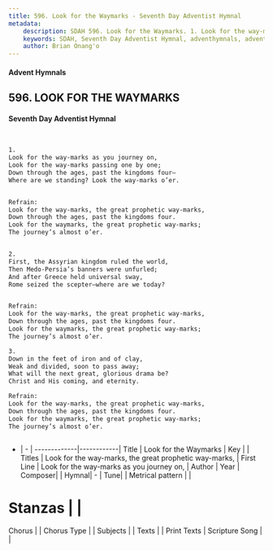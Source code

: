 ```yaml
---
title: 596. Look for the Waymarks - Seventh Day Adventist Hymnal
metadata:
    description: SDAH 596. Look for the Waymarks. 1. Look for the way-marks as you journey on, Look for the way-marks passing one by one; Down through the ages, past the kingdoms four— Where are we standing? Look the way-marks o’er. 
    keywords: SDAH, Seventh Day Adventist Hymnal, adventhymnals, advent hymnals, Look for the Waymarks, Look for the way-marks as you journey on, ,Look for the way-marks, the great prophetic way-marks,
    author: Brian Onang'o
---
```


#### Advent Hymnals
## 596. LOOK FOR THE WAYMARKS
#### Seventh Day Adventist Hymnal

```txt


1.
Look for the way-marks as you journey on,
Look for the way-marks passing one by one;
Down through the ages, past the kingdoms four—
Where are we standing? Look the way-marks o’er.


Refrain:
Look for the way-marks, the great prophetic way-marks,
Down through the ages, past the kingdoms four.
Look for the waymarks, the great prophetic way-marks;
The journey’s almost o’er.


2.
First, the Assyrian kingdom ruled the world,
Then Medo-Persia’s banners were unfurled;
And after Greece held universal sway,
Rome seized the scepter—where are we today?


Refrain:
Look for the way-marks, the great prophetic way-marks,
Down through the ages, past the kingdoms four.
Look for the waymarks, the great prophetic way-marks;
The journey’s almost o’er.

3.
Down in the feet of iron and of clay,
Weak and divided, soon to pass away;
What will the next great, glorious drama be?
Christ and His coming, and eternity.

Refrain:
Look for the way-marks, the great prophetic way-marks,
Down through the ages, past the kingdoms four.
Look for the waymarks, the great prophetic way-marks;
The journey’s almost o’er.



```

- |   -  |
-------------|------------|
Title | Look for the Waymarks |
Key |  |
Titles | Look for the way-marks, the great prophetic way-marks, |
First Line | Look for the way-marks as you journey on, |
Author | 
Year | 
Composer|  |
Hymnal|  - |
Tune|  |
Metrical pattern | |
# Stanzas |  |
Chorus |  |
Chorus Type |  |
Subjects |  |
Texts |  |
Print Texts | 
Scripture Song |  |
  
